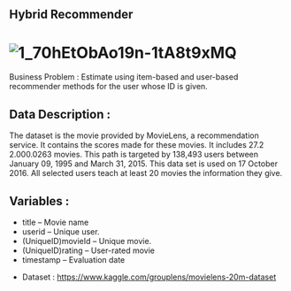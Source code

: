 ## Hybrid Recommender

# ![1_70hEtObAo19n-1tA8t9xMQ](https://user-images.githubusercontent.com/81189969/148660189-ebd068a6-8524-4289-89cc-bbc9b622756a.png)

Business Problem :
Estimate using item-based and user-based recommender methods for the user whose ID is given.

## Data Description :
The dataset is the movie provided by MovieLens, a recommendation service. It contains the scores made for these movies. It includes 27.2 2.000.0263 movies. This path is targeted by 138,493 users between January 09, 1995 and March 31, 2015. This data set is used on 17 October 2016. All selected users teach at least 20 movies the information they give.

## Variables :
- title – Movie name
- userid – Unique user.
- (UniqueID)movieId – Unique movie.
- (UniqueID)rating – User-rated movie
- timestamp – Evaluation date

* Dataset : https://www.kaggle.com/grouplens/movielens-20m-dataset
